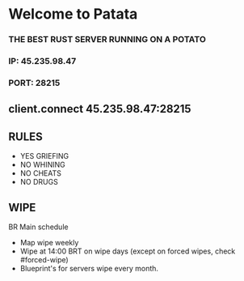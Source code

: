 # Welcome to Patata
### THE BEST RUST SERVER RUNNING ON A POTATO
### IP: 45.235.98.47
### PORT: 28215

## client.connect 45.235.98.47:28215

## RULES

- YES GRIEFING
- NO WHINING
- NO CHEATS
- NO DRUGS

## WIPE

BR Main schedule
- Map wipe weekly
- Wipe at 14:00 BRT on wipe days (except on forced wipes, check #forced-wipe)
- Blueprint's for servers wipe every month.
